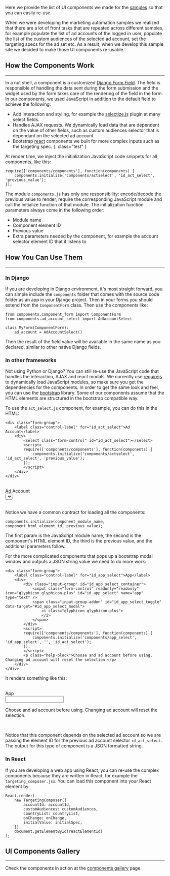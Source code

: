 Here we provide the list of UI components we made for the [samples](/samples) so that you can easily re-use.

When we were developing the marketing automation samples we realized that there
are a lot of front tasks that are repeated across different samples, for example
populate the list of ad accounts of the logged in user, populate the list of the
custom audiences of the selected ad account, set the targeting specs for the ad
set etc. As a result, when we develop this sample site we decided to make those
UI components re-usable.

## How the Components Work
----

In a nut shell, a component is a customized [Django Form Field](https://docs.djangoproject.com/en/1.9/ref/forms/fields/).
The field is responsible of handling the data sent during the form submission and the widget used by the form takes care of the rendering of the field in the form.
In our components, we used JavaScript in addition to the default field to achieve the following:

- Add interaction and styling, for example the [selectize.js](http://selectize.github.io/selectize.js/) plugin at many select fields.
- Handles AJAX requests. We dynamically load data that are dependent on the value of other fields, such as custom audiences selector that is dependant on the selected ad account.
- Bootstrap [react](https://facebook.github.io/react/) components we built for more complex inputs such as the targeting spec.
{: class="test" }

At render time, we inject the initialization JavaScript code snippets for all components, like this:

~~~~{.language-javascript}
require(['components/components'], function(components) {
    components.initialize('components/actselect', 'id_act_select', 'previous_value');
});
~~~~

The module `components.js` has only one responsibility: encode/decode the previous value to render, require the corresponding JavaScript module and call the initialize function of that module.
The initialization function parameters always come in the following order:

- Module name
- Component element ID
- Previous value
- Extra parameters needed by the component, for example the account selector element ID that it listens to


##  How You Can Use Them
----
### In Django

If you are developing in Django environment, it's most straight forward, you can simple include the `components` folder that comes with the source code folder as an app in your Django project.
Then in your forms you should extend from the `ComponentForm` class. Then use the components like:

~~~~{.language-python}
from components.component_form import ComponentForm
from components.ad_account_select import AdAccountSelect

class MyForm(ComponentForm):
    ad_account = AdAccountSelect()
~~~~

Then the result of the field value will be available in the same name as you declared, similar to other native Django fields.

### In other frameworks

Not using Python or Django? You can still re-use the JavaScript code that handles the interaction, AJAX and react modals.
We currently use [requirejs](http://requirejs.org/) to dynamically load JavaScript modules, so make sure you get the dependencies for the components.
In order to get the same look and feel, you can use the [bootstrap](http://getbootstrap.com/) library. Some of our components assume that the HTML elements are structured in the bootstrap compatible way.

To use the `act_select.js` component, for example, you can do this in the HTML:

~~~~{.language-markup}
<div class="form-group">
    <label class="control-label" for="id_act_select">Ad Account</label>
    <div>
        <select class="form-control" id="id_act_select"></select>
        <script>
        require(['components/components'], function(components) {
            components.initialize('components/actselect', 'id_act_select', 'previous_value');
        });
        </script>
    </div>
</div>
~~~~
<br>
<div class="panel panel-default"><div class="panel-body">
<div class="form-group">
    <label class="control-label" for="id_act_select">Ad Account</label>
    <div>
        <select class="form-control" id="id_act_select"></select>
        <script>
        require(['components/components'], function(components) {
            components.initialize('components/actselect', 'id_act_select', 'previous_value');
        });
        </script>
    </div>
</div>
</div></div>
<br>

Notice we have a common contract for loading all the components:

~~~~{.language-javascript}
components.initialize(component_module_name, component_html_element_id, previous_value);
~~~~

The first param is the JavaScript module name, the second is the component's HTML element ID, the third is the previous value, and the additional parameters follow.

For the more complicated components that pops up a bootstrap modal window and outputs a JSON string value we need to do more work:

~~~~{.language-markup}
<div class="form-group">
    <label class="control-label" for="id_app_select">App</label>
    <div>
        <div class="input-group" id="id_app_select_container">
            <input class="form-control" readonly="readonly" icon="glyphicon glyphicon-plus" id="id_app_select" name="app" type="text" />
            <span class="input-group-addon" id="id_app_select_toggle" data-target="#id_app_select_modal">
                <i class="glyphicon glyphicon-plus">
                </i>
            </span>
        </div>
        <script>
        require(['components/components'], function(components) {
            components.initialize('components/app_select', 'id_app_select', '', 'id_act_select');
        });
        </script>
        <p class="help-block">Choose and ad account before using. Changing ad account will reset the selection.</p>
    </div>
</div>
~~~~

It renders something like this:

<br>
<div class="panel panel-default"><div class="panel-body">
<div class="form-group">
    <label class="control-label" for="id_app_select">App</label>
    <div>
        <div class="input-group" id="id_app_select_container">
            <input class="form-control" readonly="readonly" icon="glyphicon glyphicon-plus" id="id_app_select" name="app" type="text" />
            <span class="input-group-addon" id="id_app_select_toggle" data-target="#id_app_select_modal">
                <i class="glyphicon glyphicon-plus">
                </i>
            </span>
        </div>
        <script>
        require(['components/components'], function(components) {
            components.initialize('components/app_select', 'id_app_select', '', 'id_act_select');
        });
        </script>
        <p class="help-block">Choose and ad account before using. Changing ad account will reset the selection.</p>
    </div>
</div>
</div></div>
<br>

Notice that this component depends on the selected ad account so we are passing the element ID for the previous ad account selector `id_act_select`. The output for this type of component is a JSON formatted string.

### In React

If you are developing a web app using React, you can re-use the complex components because they are written in React, for example the `targeting_composer.jsx`. You can load this component into your React element by:

~~~~{.language-javascript}
React.render(
    new TargetingComposer({
        accountId: accountId,
        customAudiences: customAudiences,
        countryList: countryList,
        onChange: onChange,
        initialValue: initialSpec,
    }),
    document.getElementById(reactElementId)
);
~~~~

##  UI Components Gallery
----

Check the components in action at the [components gallery](/components/gallery) page.
